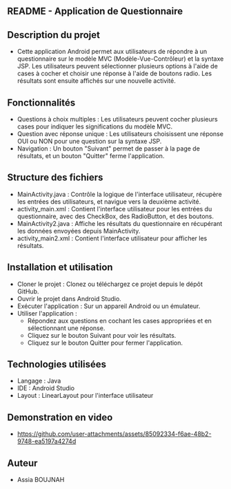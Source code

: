 ## README - Application de Questionnaire
## Description du projet
- Cette application Android permet aux utilisateurs de répondre à un questionnaire sur le modèle MVC (Modèle-Vue-Contrôleur) et la syntaxe JSP. Les utilisateurs peuvent sélectionner plusieurs options à l'aide de cases à cocher et choisir une réponse à l'aide de boutons radio. Les résultats sont ensuite affichés sur une nouvelle activité.

## Fonctionnalités
- Questions à choix multiples : Les utilisateurs peuvent cocher plusieurs cases pour indiquer les significations du modèle MVC.
- Question avec réponse unique : Les utilisateurs choisissent une réponse OUI ou NON pour une question sur la syntaxe JSP.
- Navigation : Un bouton "Suivant" permet de passer à la page de résultats, et un bouton "Quitter" ferme l'application.
## Structure des fichiers
- MainActivity.java : Contrôle la logique de l'interface utilisateur, récupère les entrées des utilisateurs, et navigue vers la deuxième activité.
- activity_main.xml : Contient l'interface utilisateur pour les entrées du questionnaire, avec des CheckBox, des RadioButton, et des boutons.
- MainActivity2.java : Affiche les résultats du questionnaire en récupérant les données envoyées depuis MainActivity.
- activity_main2.xml : Contient l'interface utilisateur pour afficher les résultats.
## Installation et utilisation
- Cloner le projet : Clonez ou téléchargez ce projet depuis le dépôt GitHub.
- Ouvrir le projet dans Android Studio.
- Exécuter l'application : Sur un appareil Android ou un émulateur.
- Utiliser l'application :
  - Répondez aux questions en cochant les cases appropriées et en sélectionnant une réponse.
  - Cliquez sur le bouton Suivant pour voir les résultats.
  - Cliquez sur le bouton Quitter pour fermer l'application.
## Technologies utilisées
- Langage : Java
- IDE : Android Studio
- Layout : LinearLayout pour l'interface utilisateur
## Demonstration en video 
- https://github.com/user-attachments/assets/85092334-f6ae-48b2-9748-ea5197a4274d
## Auteur
- Assia BOUJNAH
